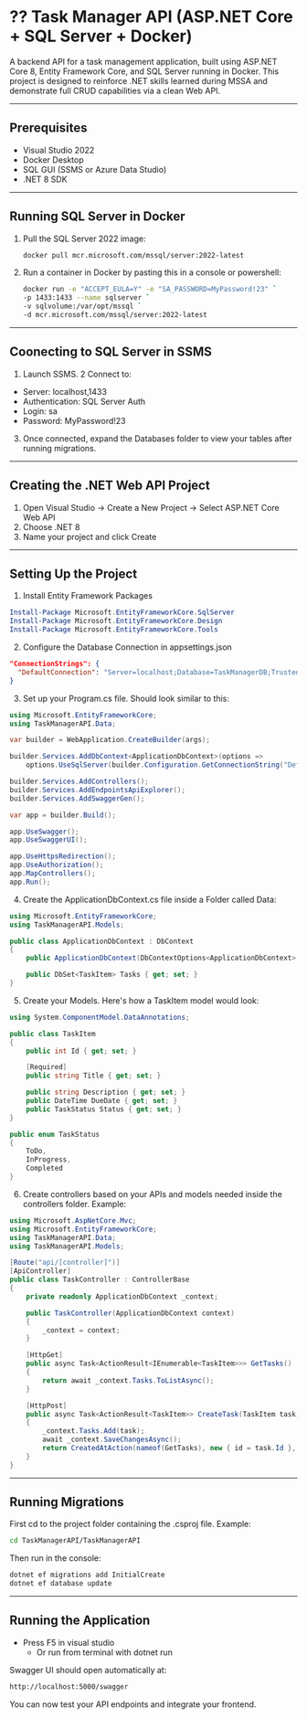 # ?? Task Manager API (ASP.NET Core + SQL Server + Docker)

A backend API for a task management application, built using ASP.NET Core 8, Entity Framework Core, and SQL Server running in Docker. This project is designed to reinforce .NET skills learned during MSSA and demonstrate full CRUD capabilities via a clean Web API.

---

## Prerequisites

- Visual Studio 2022
- Docker Desktop
- SQL GUI (SSMS or Azure Data Studio)
- .NET 8 SDK

---

## Running SQL Server in Docker

1. Pull the SQL Server 2022 image:
   ```bash
   docker pull mcr.microsoft.com/mssql/server:2022-latest
   ```

2. Run a container in Docker by pasting this in a console or powershell:
	```bash
	docker run -e "ACCEPT_EULA=Y" -e "SA_PASSWORD=MyPassword!23" `
	-p 1433:1433 --name sqlserver `
	-v sqlvolume:/var/opt/mssql `
	-d mcr.microsoft.com/mssql/server:2022-latest
	```
---

## Coonecting to SQL Server in SSMS

1. Launch SSMS.
2 Connect to:
- Server: localhost,1433
- Authentication: SQL Server Auth
- Login: sa
- Password: MyPassword!23
3. Once connected, expand the Databases folder to view your tables after running migrations.

---
 
## Creating the .NET Web API Project

1. Open Visual Studio -> Create a New Project -> Select ASP.NET Core Web API
2. Choose .NET 8
3. Name your project and click Create

---

## Setting Up the Project

1. Install Entity Framework Packages

```powershell
Install-Package Microsoft.EntityFrameworkCore.SqlServer
Install-Package Microsoft.EntityFrameworkCore.Design
Install-Package Microsoft.EntityFrameworkCore.Tools
```

2. Configure the Database Connection in appsettings.json

```json
"ConnectionStrings": {
  "DefaultConnection": "Server=localhost;Database=TaskManagerDB;Trusted_Connection=True;MultipleActiveResultSets=true"
}
```

3. Set up your Program.cs file. Should look similar to this:

```csharp
using Microsoft.EntityFrameworkCore;
using TaskManagerAPI.Data;

var builder = WebApplication.CreateBuilder(args);

builder.Services.AddDbContext<ApplicationDbContext>(options =>
    options.UseSqlServer(builder.Configuration.GetConnectionString("DefaultConnection")));

builder.Services.AddControllers();
builder.Services.AddEndpointsApiExplorer();
builder.Services.AddSwaggerGen();

var app = builder.Build();

app.UseSwagger();
app.UseSwaggerUI();

app.UseHttpsRedirection();
app.UseAuthorization();
app.MapControllers();
app.Run();

```

4. Create the ApplicationDbContext.cs file inside a Folder called Data:

```csharp
using Microsoft.EntityFrameworkCore;
using TaskManagerAPI.Models;

public class ApplicationDbContext : DbContext
{
    public ApplicationDbContext(DbContextOptions<ApplicationDbContext> options) : base(options) { }

    public DbSet<TaskItem> Tasks { get; set; }
}
```

5. Create your Models. Here's how a TaskItem model would look:

```csharp
using System.ComponentModel.DataAnnotations;

public class TaskItem
{
    public int Id { get; set; }

    [Required]
    public string Title { get; set; }

    public string Description { get; set; }
    public DateTime DueDate { get; set; }
    public TaskStatus Status { get; set; }
}

public enum TaskStatus
{
    ToDo,
    InProgress,
    Completed
}

```

6. Create controllers based on your APIs and models needed inside the controllers folder. Example:

```csharp
using Microsoft.AspNetCore.Mvc;
using Microsoft.EntityFrameworkCore;
using TaskManagerAPI.Data;
using TaskManagerAPI.Models;

[Route("api/[controller]")]
[ApiController]
public class TaskController : ControllerBase
{
    private readonly ApplicationDbContext _context;

    public TaskController(ApplicationDbContext context)
    {
        _context = context;
    }

    [HttpGet]
    public async Task<ActionResult<IEnumerable<TaskItem>>> GetTasks()
    {
        return await _context.Tasks.ToListAsync();
    }

    [HttpPost]
    public async Task<ActionResult<TaskItem>> CreateTask(TaskItem task)
    {
        _context.Tasks.Add(task);
        await _context.SaveChangesAsync();
        return CreatedAtAction(nameof(GetTasks), new { id = task.Id }, task);
    }
}

```

---

## Running Migrations

First cd to the project folder containing the .csproj file. Example:

```bash
cd TaskManagerAPI/TaskManagerAPI
```

Then run in the console:

```bash
dotnet ef migrations add InitialCreate
dotnet ef database update
```

---

## Running the Application

- Press F5 in visual studio
    - Or run from terminal with dotnet run

Swagger UI should open automatically at:

```bash
http://localhost:5000/swagger
```

You can now test your API endpoints and integrate your frontend.